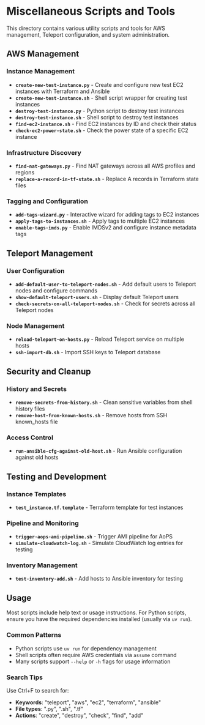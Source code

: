 # Miscellaneous Scripts and Tools

This directory contains various utility scripts and tools for AWS management, Teleport configuration, and system administration.

## AWS Management

### Instance Management
- **`create-new-test-instance.py`** - Create and configure new test EC2 instances with Terraform and Ansible
- **`create-new-test-instance.sh`** - Shell script wrapper for creating test instances
- **`destroy-test-instance.py`** - Python script to destroy test instances
- **`destroy-test-instance.sh`** - Shell script to destroy test instances
- **`find-ec2-instance.sh`** - Find EC2 instances by ID and check their status
- **`check-ec2-power-state.sh`** - Check the power state of a specific EC2 instance

### Infrastructure Discovery
- **`find-nat-gateways.py`** - Find NAT gateways across all AWS profiles and regions
- **`replace-a-record-in-tf-state.sh`** - Replace A records in Terraform state files

### Tagging and Configuration
- **`add-tags-wizard.py`** - Interactive wizard for adding tags to EC2 instances
- **`apply-tags-to-instances.sh`** - Apply tags to multiple EC2 instances
- **`enable-tags-imds.py`** - Enable IMDSv2 and configure instance metadata tags

## Teleport Management

### User Configuration
- **`add-default-user-to-teleport-nodes.sh`** - Add default users to Teleport nodes and configure commands
- **`show-default-teleport-users.sh`** - Display default Teleport users
- **`check-secrets-on-all-teleport-nodes.sh`** - Check for secrets across all Teleport nodes

### Node Management
- **`reload-teleport-on-hosts.py`** - Reload Teleport service on multiple hosts
- **`ssh-import-db.sh`** - Import SSH keys to Teleport database

## Security and Cleanup

### History and Secrets
- **`remove-secrets-from-history.sh`** - Clean sensitive variables from shell history files
- **`remove-host-from-known-hosts.sh`** - Remove hosts from SSH known_hosts file

### Access Control
- **`run-ansible-cfg-against-old-host.sh`** - Run Ansible configuration against old hosts

## Testing and Development

### Instance Templates
- **`test_instance.tf.template`** - Terraform template for test instances

### Pipeline and Monitoring
- **`trigger-aops-ami-pipeline.sh`** - Trigger AMI pipeline for AoPS
- **`simulate-cloudwatch-log.sh`** - Simulate CloudWatch log entries for testing

### Inventory Management
- **`test-inventory-add.sh`** - Add hosts to Ansible inventory for testing

## Usage

Most scripts include help text or usage instructions. For Python scripts, ensure you have the required dependencies installed (usually via `uv run`).

### Common Patterns
- Python scripts use `uv run` for dependency management
- Shell scripts often require AWS credentials via `assume` command
- Many scripts support `--help` or `-h` flags for usage information

### Search Tips
Use Ctrl+F to search for:
- **Keywords**: "teleport", "aws", "ec2", "terraform", "ansible"
- **File types**: ".py", ".sh", ".tf"
- **Actions**: "create", "destroy", "check", "find", "add"
